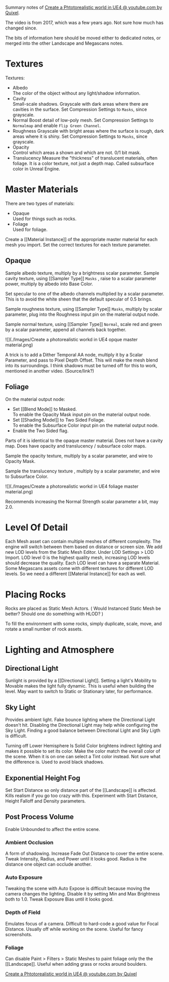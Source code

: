 Summary notes of [Create a Phtotorealistic world in UE4 @ youtube.com by Quixel](https://www.youtube.com/watch?v=ATX7kmET4zE).

The video is from 2017, which was a few years ago.
Not sure how much has changed since.

The bits of information here should be moved either to dedicated notes, or merged into the other Landscape and Megascans notes.

# Textures
Textures:
- Albedo  
The color of the object without any light/shadow information.
- Cavity  
Small-scale shadows.
Grayscale with dark areas where there are cavities in the surface.
Set Compression Settings to `Masks`, since grayscale.
- Normal
Boost detail of low-poly mesh.
Set Compression Settings to `Normalmap` and enable `Flip Green Channel`.
- Roughness
Grayscale with bright areas where the surface is rough, dark areas where it is shiny.
Set Compression Settings to `Masks`, since grayscale.
- Opacity  
Control which areas a shown and which are not. 0/1 bit mask.
- Translucency
Measure the "thickness" of translucent materials, often foliage. It is a color texture, not just a depth map. Called subsurface color in Unreal Engine.

# Master Materials
There are two types of materials:
- Opaque  
Used for things such as rocks.
- Foliage  
Used for foliage.

Create a [[Material Instance]] of the appropriate master material for each mesh you import.
Set the correct textures for each texture parameter.

## Opaque
Sample albedo texture, multiply by a brightness scalar parameter.
Sample cavity texture, using [[Sampler Type]] `Masks` , raise to a scalar parameter power, multiply by albedo into Base Color.

Set specular to one of the albedo channels multiplied by a scalar parameter.
This is to avoid the white sheen that the default specular of 0.5 brings.

Sample roughness texture, using [[Sampler Type]] `Masks`, multiply by scalar parameter, plug into the Roughness input pin on the material output node.

Sample normal texture, using [[Sampler Type]] `Normal`, scale red and green by a scalar parameter, append all channels back together.

![](./Images/Create a photorealistic workd in UE4 opque master material.png)

A trick is to add a Dither Temporal AA node, multiply it by a Scalar Parameter, and pass to Pixel Depth Offset.
This will make the mesh blend into its surroundings.
I think shadows must be turned off for this to work, mentioned in another video. (Source/link?)

## Foliage
On the material output node:
- Set [[Blend Mode]] to Masked.  
To enable the Opacity Mask input pin on the material output node.
- Set [[Shading Model]] to Two Sided Foliage.   
To enable the Subsurface Color input pin on the material output node.
- Enable the Two Sided flag.

Parts of it is identical to the opaque master material.
Does not have a cavity map.
Does have opacity and translucency / subsurface color maps.

Sample the opacity texture, multiply by a scalar parameter, and wire to Opacity Mask.

Sample the translucency texture , multiply by a scalar parameter, and wire to Subsurface Color.

![](./Images/Create a photorealistic workd in UE4 foliage master material.png)

Recommends increasing the Normal Strength scalar parameter a bit, may 2.0.

# Level Of Detail
Each Mesh asset can contain multiple meshes of different complexity.
The engine will switch between them based on distance or screen size.
We add new LOD levels from the Static Mesh Editor.
Under LOD Settings > LOD Import.
LOD level 0 is the highest quality mesh, increasing LOD levels should decrease the quality.
Each LOD level can have a separate Material.
Some Megascans assets come with different textures for different LOD levels.
So we need a different [[Material Instance]] for each as well.


# Placing Rocks
Rocks are placed as Static Mesh Actors.
(
Would Instanced Static Mesh be better?
Should one do something with HLOD?
)

To fill the environment with some rocks, simply duplicate, scale, move, and rotate a small number of rock assets.

# Lighting and Atmosphere
## Directional Light
Sunlight is provided by a [[Directional Light]].
Setting a light's Mobility to Movable makes the light fully dynamic.
This is useful when building the level.
May want to switch to Static or Stationary later, for performance.

## Sky Light
Provides ambient light.
Fake bounce lighting where the Directional Light doesn't hit.
Disabling the Directional Light may help while configuring the Sky Light.
Finding a good balance between Directional Light and Sky Ligth is difficult.

Turning off Lower Hemisphere Is Solid Color brightens indirect lighting and makes it possible to set its color.
Make the color match the overall color of the scene.
When it is on one can select a Tint color instead.
Not sure what the difference is.
Used to avoid black shadows.

## Exponential Height Fog
Set Start Distance so only distance part of the [[Landscape]] is affected.
Kills realism if you go too crazy with this.
Experiment with Start Distance, Height Falloff and Density parameters.

## Post Process Volume
Enable Unbounded to affect the entire scene.

### Ambient Occlusion
A form of shadowing.
Increase Fade Out Distance to cover the entire scene.
Tweak Intensity, Radius, and Power until it looks good.
Radius is the distance one object can occlude another.

### Auto Exposure
Tweaking the scene with Auto Expose is difficult because moving the camera changes the lighting.
Disable it by setting Min and Max Brightness both to 1.0.
Tweak Exposure Bias until it looks good.

### Depth of Field
Emulates focus of a camera.
Difficult to hard-code a good value for Focal Distance.
Usually off while working on the scene.
Useful for fancy screenshots.

### Foliage
Can disable Paint > Filters > Static Meshes to paint foliage only the the [[Landscape]].
Useful when adding grass or rocks around boulders.



[Create a Phtotorealistic world in UE4 @ youtube.com by Quixel](https://www.youtube.com/watch?v=ATX7kmET4zE)